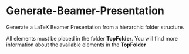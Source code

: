 # Generate-Beamer-Presentation

Generate a LaTeX Beamer Presentation from a hierarchic folder structure.

All elements must be placed in the folder **TopFolder**. You will find more information about the available elements in the **TopFolder**